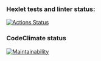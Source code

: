 ### Hexlet tests and linter status:
[![Actions Status](https://github.com/steamdroid/frontend-project-44/workflows/hexlet-check/badge.svg)](https://github.com/steamdroid/frontend-project-44/actions)

### CodeClimate status
[![Maintainability](https://api.codeclimate.com/v1/badges/d76497794aa30f8223b4/maintainability)](https://codeclimate.com/github/steamdroid/frontend-project-44/maintainability)